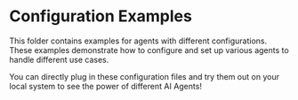 # Configuration Examples

This folder contains examples for agents with different configurations. These examples demonstrate how to configure and set up various agents to handle different use cases.

You can directly plug in these configuration files and try them out on your local system to see the power of different AI Agents!
